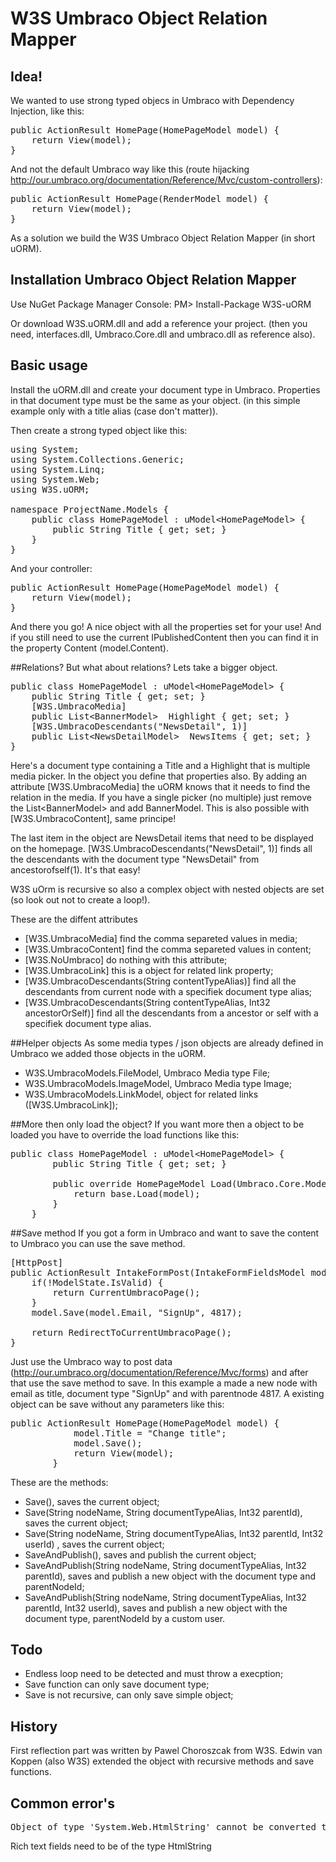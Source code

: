 # W3S Umbraco Object Relation Mapper

## Idea!

We wanted to use strong typed objecs in Umbraco with Dependency Injection, like this:

<pre>
public ActionResult HomePage(HomePageModel model) {
    return View(model);
}
</pre>

And not the default Umbraco way like this (route hijacking http://our.umbraco.org/documentation/Reference/Mvc/custom-controllers):
<pre>
public ActionResult HomePage(RenderModel model) {
    return View(model);
}
</pre>

As a solution we build the W3S Umbraco Object Relation Mapper (in short uORM).

## Installation Umbraco Object Relation Mapper
Use NuGet Package Manager Console:
PM> Install-Package W3S-uORM 

Or download W3S.uORM.dll and add a reference your project. (then you need, interfaces.dll, Umbraco.Core.dll and umbraco.dll as reference also).


## Basic usage 
Install the uORM.dll and create your document type in Umbraco. Properties in that document type must be the same as your object. (in this simple example only with a title alias (case don't matter)). 

Then create a strong typed object like this:
<pre>
using System;
using System.Collections.Generic;
using System.Linq;
using System.Web;
using W3S.uORM;

namespace ProjectName.Models {
    public class HomePageModel : uModel&lt;HomePageModel&gt; {
        public String Title { get; set; }
    }
}
</pre>

And your controller:

<pre>
public ActionResult HomePage(HomePageModel model) {
    return View(model);
}
</pre>
And there you go! A nice object with all the properties set for your use! And if you still need to use the current IPublishedContent then you can find it in the property Content (model.Content).

##Relations?
But what about relations? Lets take a bigger object.

<pre>
public class HomePageModel : uModel&lt;HomePageModel&gt; {
    public String Title { get; set; }
    [W3S.UmbracoMedia]
    public List&lt;BannerModel&gt;  Highlight { get; set; }
    [W3S.UmbracoDescendants("NewsDetail", 1)]
    public List&lt;NewsDetailModel&gt;  NewsItems { get; set; } 
}
</pre>

Here's a document type containing a Title and a Highlight that is multiple media picker. In the object you define that properties also. By adding an attribute [W3S.UmbracoMedia] the uORM knows that it needs to find the relation in the media. If you have a single picker (no multiple) just remove the List&lt;BannerModel&gt; and add BannerModel. This is also possible with [W3S.UmbracoContent], same principe!

The last item in the object are NewsDetail items that need to be displayed on the homepage. [W3S.UmbracoDescendants("NewsDetail", 1)] finds all the descendants with the document type "NewsDetail" from ancestorofself(1). It's that easy!

W3S uOrm is recursive so also a complex object with nested objects are set (so look out not to create a loop!).

These are the diffent attributes

* [W3S.UmbracoMedia] find the comma separeted values in media;
* [W3S.UmbracoContent] find the comma separeted values in content;
* [W3S.NoUmbraco] do nothing with this attribute;
* [W3S.UmbracoLink] this is a object for related link property;
* [W3S.UmbracoDescendants(String contentTypeAlias)] find all the descendants from current node with a specifiek document type alias;
* [W3S.UmbracoDescendants(String contentTypeAlias, Int32 ancestorOrSelf)] find all the descendants from a ancestor or self with a specifiek document type alias.

##Helper objects
As some media types / json objects are already defined in Umbraco we added those objects in the uORM.

* W3S.UmbracoModels.FileModel, Umbraco Media type File;
* W3S.UmbracoModels.ImageModel, Umbraco Media type Image;
* W3S.UmbracoModels.LinkModel, object for related links ([W3S.UmbracoLink]);

##More then only load the object?
If you want more then a object to be loaded you have to override the load functions like this: 

<pre>
public class HomePageModel : uModel&lt;HomePageModel&gt; {
        public String Title { get; set; }

        public override HomePageModel Load(Umbraco.Core.Models.IPublishedContent model) {
            return base.Load(model);
        }
    }
</pre>

##Save method
If you got a form in Umbraco and want to save the content to Umbraco you can use the save method. 
<pre>
[HttpPost]
public ActionResult IntakeFormPost(IntakeFormFieldsModel model) {
    if(!ModelState.IsValid) {
        return CurrentUmbracoPage();
    }
    model.Save(model.Email, "SignUp", 4817);

    return RedirectToCurrentUmbracoPage();          
}
</pre>

Just use the Umbraco way to post data (http://our.umbraco.org/documentation/Reference/Mvc/forms) and after that use the save method to save. In this example a made a new node with email as title, document type "SignUp" and with parentnode 4817. A existing object can be save without any parameters like this:

<pre>
public ActionResult HomePage(HomePageModel model) {
            model.Title = "Change title";
            model.Save();
            return View(model);
        }
</pre>

These are the methods:

* Save(), saves the current object;
* Save(String nodeName, String documentTypeAlias, Int32 parentId), saves the current object;
* Save(String nodeName, String documentTypeAlias, Int32 parentId, Int32 userId) , saves the current object;
* SaveAndPublish(), saves and publish the current object;
* SaveAndPublish(String nodeName, String documentTypeAlias, Int32 parentId), saves and publish a new object with the document type and parentNodeId;
* SaveAndPublish(String nodeName, String documentTypeAlias, Int32 parentId, Int32 userId), saves and publish a new object with the document type, parentNodeId by a custom user.

## Todo

* Endless loop need to be detected and must throw a execption;
* Save function can only save document type;
* Save is not recursive, can only save simple object;
 
## History 
First reflection part was written by Pawel Choroszcak from W3S. Edwin van Koppen (also W3S) extended the object with recursive methods and save functions.

## Common error's
<pre>
Object of type 'System.Web.HtmlString' cannot be converted to type 'System.String'.
</pre>
Rich text fields need to be of the type HtmlString


